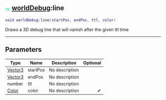 ## ![client](.gitbook/assets/client.png) [worldDebug](./readme/worldDebug/README.md):line

```lua
void worldDebug:line(startPos, endPos, ttl, color)
```

Draws a 3D debug line that will vanish after the given ttl time

------
## Parameters

| Type   | Name | Description | Optional |
| ------ | ---- | ----------- | -------: |
| [Vector3](./readme/Vector3/README.md) | startPos | No description |  |
| [Vector3](./readme/Vector3/README.md) | endPos | No description |  |
| number | ttl | No description |  |
| [Color](./readme/Color/README.md) | color | No description | ✔ |

